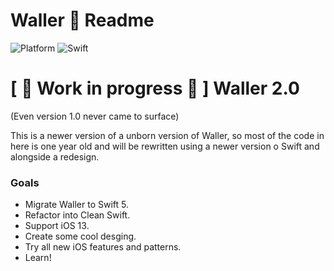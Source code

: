 # Waller  Readme

![Platform](https://img.shields.io/badge/platform-iOS-red.svg)
![Swift](https://img.shields.io/badge/language-Swift%205.0-orange.svg)

# \[ 🚧 Work in progress 🚧 \] Waller 2.0 
(Even version 1.0 never came to surface)

This is a newer version of a unborn version of Waller, so most of the code in here is one year old and will be rewritten using a newer version o Swift and alongside a redesign.

### Goals
* Migrate Waller to Swift 5.
* Refactor into Clean Swift.
* Support iOS 13.
* Create some cool desging.
* Try all new iOS features and patterns.
* Learn!
